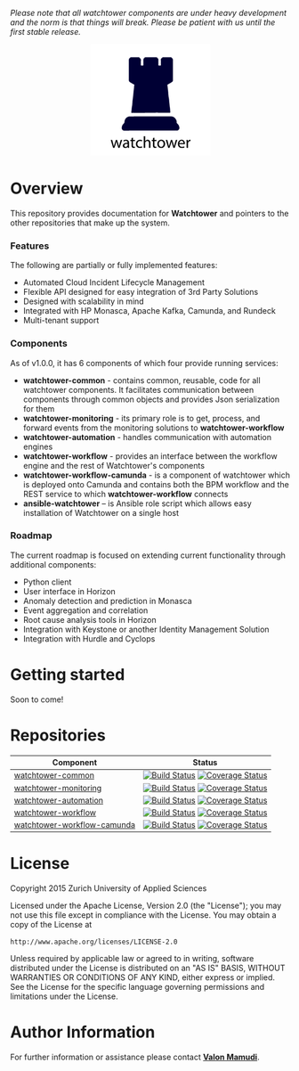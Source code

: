 *Please note that all watchtower components are under heavy development and the norm is that things will break. Please be patient with us until the first stable release.*

<div align="center">
	<img src="https://raw.githubusercontent.com/icclab/watchtower-common/master/watchtower.png" alt="Watchtower" title="Watchtower">
</div>

# Overview

This repository provides documentation for **Watchtower** and pointers to the other repositories that make up the system.

### Features

The following are partially or fully implemented features:

* Automated Cloud Incident Lifecycle Management
* Flexible API designed for easy integration of 3rd Party Solutions
* Designed with scalability in mind
* Integrated with HP Monasca, Apache Kafka, Camunda, and Rundeck
* Multi-tenant support

### Components

As of v1.0.0, it has 6 components of which four provide running services:

* **watchtower-common** - contains common, reusable, code for all watchtower components. It facilitates communication between components through common objects and provides Json serialization for them
* **watchtower-monitoring** - its primary role is to get, process, and forward events from the monitoring solutions to **watchtower-workflow**
* **watchtower-automation** - handles communication with automation engines
* **watchtower-workflow** - provides an interface between the workflow engine and the rest of Watchtower's components
* **watchtower-workflow-camunda** - is a component of watchtower which is deployed onto Camunda and contains both the BPM workflow and the REST service to which **watchtower-workflow** connects
* **ansible-watchtower** – is Ansible role script which allows easy installation of Watchtower on a single host


### Roadmap

The current roadmap is focused on extending current functionality through additional components:

* Python client
* User interface in Horizon
* Anomaly detection and prediction in Monasca
* Event aggregation and correlation
* Root cause analysis tools in Horizon
* Integration with Keystone or another Identity Management Solution
* Integration with Hurdle and Cyclops

# Getting started

Soon to come!


# Repositories

| Component | Status |
|-----------|--------|
| [watchtower-common](https://github.com/icclab/watchtower-common) | [![Build Status](https://travis-ci.org/icclab/watchtower-common.svg?branch=master)](https://travis-ci.org/icclab/watchtower-common) [![Coverage Status](https://coveralls.io/repos/icclab/watchtower-common/badge.svg?branch=master)](https://coveralls.io/r/icclab/watchtower-common?branch=master) |
| [watchtower-monitoring](https://github.com/icclab/watchtower-monitoring) | [![Build Status](https://travis-ci.org/icclab/watchtower-monitoring.svg?branch=master)](https://travis-ci.org/icclab/watchtower-monitoring) [![Coverage Status](https://coveralls.io/repos/icclab/watchtower-monitoring/badge.svg?branch=master)](https://coveralls.io/r/icclab/watchtower-monitoring?branch=master) |
| [watchtower-automation](https://github.com/icclab/watchtower-automation) | [![Build Status](https://travis-ci.org/icclab/watchtower-automation.svg?branch=master)](https://travis-ci.org/icclab/watchtower-automation) [![Coverage Status](https://coveralls.io/repos/icclab/watchtower-automation/badge.svg?branch=master)](https://coveralls.io/r/icclab/watchtower-automation?branch=master) |
| [watchtower-workflow](https://github.com/icclab/watchtower-workflow) | [![Build Status](https://travis-ci.org/icclab/watchtower-workflow.svg?branch=master)](https://travis-ci.org/icclab/watchtower-workflow) [![Coverage Status](https://coveralls.io/repos/icclab/watchtower-workflow/badge.svg?branch=master)](https://coveralls.io/r/icclab/watchtower-workflow?branch=master) |
| [watchtower-workflow-camunda](https://github.com/icclab/watchtower-workflow-camunda) | [![Build Status](https://travis-ci.org/icclab/watchtower-workflow-camunda.svg?branch=master)](https://travis-ci.org/icclab/watchtower-workflow-camunda) [![Coverage Status](https://coveralls.io/repos/icclab/watchtower-workflow-camunda/badge.svg?branch=master)](https://coveralls.io/r/icclab/watchtower-workflow-camunda?branch=master) |

# License

Copyright 2015 Zurich University of Applied Sciences

Licensed under the Apache License, Version 2.0 (the "License");
you may not use this file except in compliance with the License.
You may obtain a copy of the License at

    http://www.apache.org/licenses/LICENSE-2.0
    
Unless required by applicable law or agreed to in writing, software
distributed under the License is distributed on an "AS IS" BASIS,
WITHOUT WARRANTIES OR CONDITIONS OF ANY KIND, either express or
implied.
See the License for the specific language governing permissions and
limitations under the License.

# Author Information

For further information or assistance please contact [**Valon Mamudi**](https://github.com/mamu-icc).

